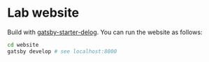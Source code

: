 # Lab website

Build with [gatsby-starter-delog](https://github.com/W3Layouts/gatsby-starter-delog).
You can run the website as follows:

``` sh
cd website
gatsby develop # see localhost:8000
```
